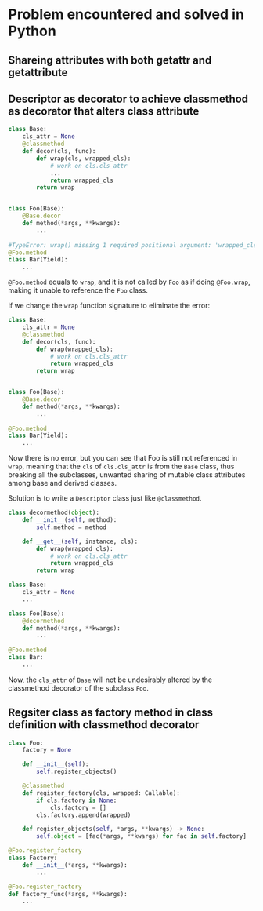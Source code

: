 # Problem encountered and solved in Python

## Shareing attributes with both getattr and getattribute 

## Descriptor as decorator to achieve classmethod as decorator that alters class attribute
```python
class Base:
    cls_attr = None
    @classmethod
    def decor(cls, func):
        def wrap(cls, wrapped_cls):
            # work on cls.cls_attr
            ...
            return wrapped_cls
        return wrap


class Foo(Base):
    @Base.decor
    def method(*args, **kwargs):
        ...
        
#TypeError: wrap() missing 1 required positional argument: 'wrapped_cls'
@Foo.method
class Bar(Yield):
    ...
```
`@Foo.method` equals to `wrap`, and it is not called by `Foo` as if doing `@Foo.wrap`,
making it unable to reference the `Foo` class.

If we change the `wrap` function signature to eliminate the error:
```python
class Base:
    cls_attr = None
    @classmethod
    def decor(cls, func):
        def wrap(wrapped_cls):
            # work on cls.cls_attr
            return wrapped_cls
        return wrap


class Foo(Base):
    @Base.decor
    def method(*args, **kwargs):
        ...
        
@Foo.method
class Bar(Yield):
    ...
```
Now there is no error, but you can see that Foo is still not referenced
in `wrap`, meaning that the `cls` of `cls.cls_attr` is from the `Base` class,
thus breaking all the subclasses, unwanted sharing of mutable class attributes
among base and derived classes.

Solution is to write a `Descriptor` class just like `@classmethod`.
```python
class decormethod(object):
    def __init__(self, method):
        self.method = method

    def __get__(self, instance, cls):
        def wrap(wrapped_cls):
            # work on cls.cls_attr 
            return wrapped_cls
        return wrap

class Base:
    cls_attr = None
    ...

class Foo(Base):
    @decormethod
    def method(*args, **kwargs):
        ...
        
@Foo.method
class Bar:
    ...
```
Now, the `cls_attr` of `Base` will not be undesirably altered by the classmethod
decorator of the subclass `Foo`.

## Regsiter class as factory method in class definition with classmethod decorator
```python
class Foo:
    factory = None 

    def __init__(self):
        self.register_objects()

    @classmethod
    def register_factory(cls, wrapped: Callable):
        if cls.factory is None:
            cls.factory = []
        cls.factory.append(wrapped)

    def register_objects(self, *args, **kwargs) -> None:
        self.object = [fac(*args, **kwargs) for fac in self.factory]

@Foo.register_factory
class Factory:
    def __init__(*args, **kwargs):
        ...

@Foo.register_factory
def factory_func(*args, **kwargs):
    ...
```
